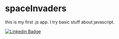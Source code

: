 # spaceInvaders
 this is my first .js app. I try basic stuff about javascript. 
 
 <a href="https://www.google.com" rel="nofollow"><img src="https://camo.githubusercontent.com/be11feac27c72eb470b1e061a2fae5a14a71307c/68747470733a2f2f696d672e736869656c64732e696f2f62616467652f2d746d696c6573322d626c75653f7374796c653d666c61742d737175617265266c6f676f3d4c696e6b6564696e266c6f676f436f6c6f723d7768697465266c696e6b3d68747470733a2f2f7777772e6c696e6b6564696e2e636f6d2f696e2f746d696c6573322f" alt="Linkedin Badge" data-canonical-src="https://img.shields.io/badge/-tmiles2-blue?style=flat-square&amp;logo=Linkedin&amp;logoColor=white&amp;link=https://www.linkedin.com/in/tmiles2/" style="max-width:100%;"></a>
